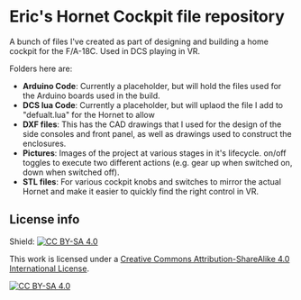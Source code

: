 # Eric's Hornet Cockpit file repository

A bunch of files I've created as part of designing and building a home cockpit for the F/A-18C.  Used in DCS playing in VR.

Folders here are:
* **Arduino Code**: Currently a placeholder, but will hold the files used for the Arduino boards used in the build.
* **DCS lua Code**: Currently a placeholder, but will uplaod the file I add to "defualt.lua" for the Hornet to allow
* **DXF files**: This has the CAD drawings that I used for the design of the side consoles and front panel, as well as
drawings used to construct the enclosures.
* **Pictures**: Images of the project at various stages in it's lifecycle.
on/off toggles to execute two different actions (e.g. gear up when switched on, down when switched off).
* **STL files**: For various cockpit knobs and switches to mirror the actual Hornet and make it easier to quickly find
the right control in VR.


## License info

Shield: [![CC BY-SA 4.0][cc-by-sa-shield]][cc-by-sa]

This work is licensed under a
[Creative Commons Attribution-ShareAlike 4.0 International License][cc-by-sa].

[![CC BY-SA 4.0][cc-by-sa-image]][cc-by-sa]

[cc-by-sa]: http://creativecommons.org/licenses/by-sa/4.0/
[cc-by-sa-image]: https://licensebuttons.net/l/by-sa/4.0/88x31.png
[cc-by-sa-shield]: https://img.shields.io/badge/License-CC%20BY--SA%204.0-lightgrey.svg
